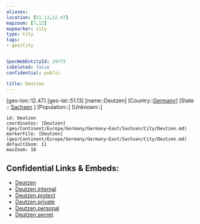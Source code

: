```yaml
---
aliases: 
location: [51.13,12.47]
mapzoom: [7,12] 
mapmarker: city 
type: City
tags:
- geo/City


SpocWebEntityId: 29773
isDeleted: false
confidential: public

title: Deutzen
---
```

[geo-lon::12.47]
[geo-lat::51.13]
[name::Deutzen]
[Country::[Germany](geo/Continent/Europe/Germany.md)]
[State :: [Sachsen](geo/Continent/Europe/Germany/Germany~East/Sachsen.md) ]
[Population::]
[Unknown::]


```leaflet
id: Deutzen
coordinates: [Deutzen](geo/Continent/Europe/Germany/Germany~East/Sachsen/City/Deutzen.md)
markerFile: [Deutzen](geo/Continent/Europe/Germany/Germany~East/Sachsen/City/Deutzen.md)
defaultZoom: 11 
maxZoom: 18
```


## Confidential Links & Embeds: 
- [Deutzen](../../../../../../../../_public/geo/Continent/Europe/Germany/Germany~East/Sachsen/City/Deutzen.md) 
- [Deutzen.internal](../../../../../../../../_internal/geo/Continent/Europe/Germany/Germany~East/Sachsen/City/Deutzen.internal.md) 
- [Deutzen.protect](../../../../../../../../_protect/geo/Continent/Europe/Germany/Germany~East/Sachsen/City/Deutzen.protect.md) 
- [Deutzen.private](../../../../../../../../_private/geo/Continent/Europe/Germany/Germany~East/Sachsen/City/Deutzen.private.md) 
- [Deutzen.personal](../../../../../../../../_personal/geo/Continent/Europe/Germany/Germany~East/Sachsen/City/Deutzen.personal.md) 
- [Deutzen.secret](../../../../../../../../_secret/geo/Continent/Europe/Germany/Germany~East/Sachsen/City/Deutzen.secret.md) 
